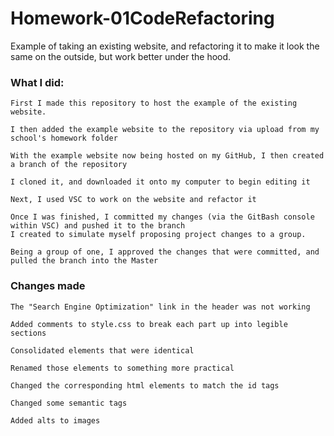 # Homework-01CodeRefactoring
Example of taking an existing website, and refactoring it to make it look the same on the outside, but work better under the hood.

### What I did: 

	First I made this repository to host the example of the existing website.
	
	I then added the example website to the repository via upload from my school's homework folder
	
	With the example website now being hosted on my GitHub, I then created a branch of the repository
	
	I cloned it, and downloaded it onto my computer to begin editing it
	
	Next, I used VSC to work on the website and refactor it
	
	Once I was finished, I committed my changes (via the GitBash console within VSC) and pushed it to the branch 
	I created to simulate myself proposing project changes to a group. 
	
	Being a group of one, I approved the changes that were committed, and pulled the branch into the Master
	
	
### Changes made
	
	The "Search Engine Optimization" link in the header was not working

	Added comments to style.css to break each part up into legible sections

	Consolidated elements that were identical 

	Renamed those elements to something more practical 

	Changed the corresponding html elements to match the id tags
	
	Changed some semantic tags 
	
	Added alts to images
